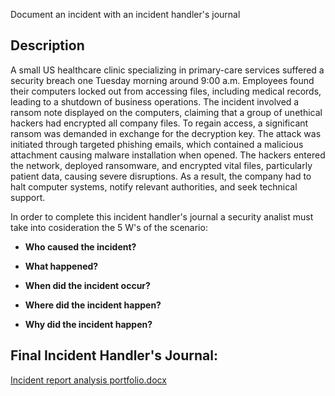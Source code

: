 <hl> Document an incident with an incident handler's journal </h2> 
<h2>Description</h2>
A small US healthcare clinic specializing in primary-care services suffered a security breach one Tuesday morning around 9:00 a.m. Employees found their computers locked out from accessing files, including medical records, leading to a shutdown of business operations. The incident involved a ransom note displayed on the computers, claiming that a group of unethical hackers had encrypted all company files. To regain access, a significant ransom was demanded in exchange for the decryption key. The attack was initiated through targeted phishing emails, which contained a malicious attachment causing malware installation when opened. The hackers entered the network, deployed ransomware, and encrypted vital files, particularly patient data, causing severe disruptions. As a result, the company had to halt computer systems, notify relevant authorities, and seek technical support.

  
In order to complete this incident handler's journal a security analist must take into cosideration the 5 W's of the scenario:

- <b>Who caused the incident?</b> 

- <b>What happened?</b> 

- <b> When did the incident occur?</b> 

- <b> Where did the incident happen?</b> 

- <b> Why did the incident happen?</b>

<h2>Final Incident Handler's Journal:</h2>



[Incident report analysis portfolio.docx](https://github.com/mmedinabet/Document-an-incident-with-an-incident-handler-s-journal/files/12434435/Incident.report.analysis.portfolio.docx)



